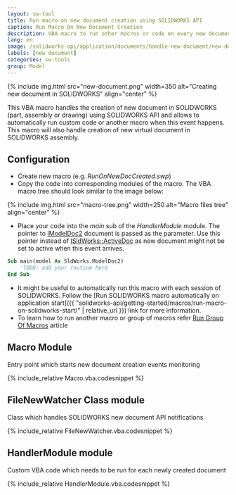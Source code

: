 ```yaml
---
layout: sw-tool
title: Run macro on new document creation using SOLIDWORKS API
caption: Run Macro On New Document Creation
description: VBA macro to run other macros or code on every new document creation using SOLIDWORKS API
lang: en
image: /solidworks-api/application/documents/handle-new-document/new-document.png
labels: [new document]
categories: sw-tools
group: Model
---
```

{% include img.html src="new-document.png" width=350 alt="Creating new document in SOLIDWORKS" align="center" %}

This VBA macro handles the creation of new document in SOLIDWORKS (part, assembly or drawing) using SOLIDWORKS API and allows to automatically run custom code or another macro when this event happens. This macro will also handle creation of new virtual document in SOLIDWORKS assembly.

## Configuration

* Create new macro (e.g. *RunOnNewDocCreated.swp*)
* Copy the code into corresponding modules of the macro. The VBA macro tree should look similar to the image below:

{% include img.html src="macro-tree.png" width=250 alt="Macro files tree" align="center" %}

* Place your code into the *main* sub of the *HandlerModule* module. The pointer to [IModelDoc2](http://help.solidworks.com/2012/english/api/sldworksapi/SolidWorks.Interop.sldworks~SolidWorks.Interop.sldworks.IModelDoc2.html) document is passed as the parameter. Use this pointer instead of [ISldWorks::ActiveDoc](http://help.solidworks.com/2012/english/api/sldworksapi/solidworks.interop.sldworks~solidworks.interop.sldworks.isldworks~activedoc.html) as new document might not be set to active when this event arrives.

~~~ vb
Sub main(model As SldWorks.ModelDoc2)
    'TODO: add your routine here
End Sub
~~~

* It might be useful to automatically run this macro with each session of SOLIDWORKS. Follow the [Run SOLIDWORKS macro automatically on application start]({{ "solidworks-api/getting-started/macros/run-macro-on-solidworks-start/" | relative_url }}) link for more information.
* To learn how to run another macro or group of macros refer [Run Group Of Macros](/solidworks-api/application/frame/run-macros-group/) article

## Macro Module

Entry point which starts new document creation events monitoring

{% include_relative Macro.vba.codesnippet %}

## FileNewWatcher Class module

Class which handles SOLIDWORKS new document API notifications

{% include_relative FileNewWatcher.vba.codesnippet %}

## HandlerModule module

Custom VBA code which needs to be run for each newly created document

{% include_relative HandlerModule.vba.codesnippet %}
